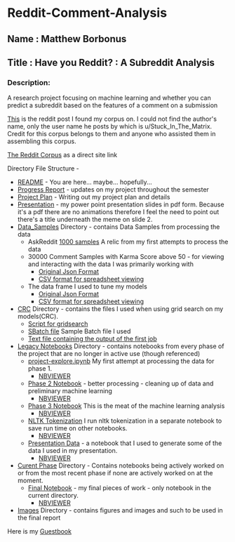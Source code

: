 # Reddit-Comment-Analysis
## Name : Matthew Borbonus
## Title : Have you Reddit? : A Subreddit Analysis
### Description:
A research project focusing on machine learning and whether you can predict a subreddit based on the features of a comment on a submission

[This](https://www.reddit.com/r/datasets/comments/8aen5g/update_for_the_reddit_corpus/) is the reddit post I found my corpus on. I could not find the author's name, only the user name he posts by which is u/Stuck\_In\_The\_Matrix. Credit for this corpus belongs to them and anyone who assisted them in assembling this corpus.

[The Reddit Corpus](https://files.pushshift.io/reddit/) as a direct site link

Directory File Structure -

* [README](README.md) - You are here... maybe... hopefully...
* [Progress Report](progress_report.md) - updates on my project throughout the semester
* [Project Plan](project_plan.md) - Writing out my project plan and details
* [Presentation](Presentation.pdf) - my power point presentation slides in pdf form. Because it's a pdf there are no animations therefore I feel the need to point out there's a title underneath the meme on slide 2.
* [Data_Samples](data_samples) Directory - contains Data Samples from processing the data
	* AskReddit [1000 samples](data_samples\AskReddit1000samples.csv) A relic from my first attempts to process the data
	* 30000 Comment Samples with Karma Score above 50 - for viewing and interacting with the data I was primarily working with
		* [Original Json Format](data_samples\30000Above50Samples.json)
		* [CSV format for spreadsheet viewing](data_samples\30000Above50Samples.csv)
	* The data frame I used to tune my models
		* [Original Json Format](data_samples\above50t.json)
		* [CSV format for spreadsheet viewing](data_samples\above50t.csv)
* [CRC](CRC) Directory - contains the files I used when using grid search on my models(CRC).
	* [Script for gridsearch](CRC/redditgrid.py) 
    * [SBatch file](CRC/redditgrid.sh) Sample Batch file I used
    * [Text file containing the output of the first job](CRC/multibest.txt)
* [Legacy Notebooks](legacy_notebooks) Directory - contains notebooks from every phase of the project that are no longer in active use (though referenced)
	* [project-explore.ipynb](legacy_notebooks/project-explore.ipynb) My first attempt at processing the data for phase 1. 
		* [NBVIEWER](https://nbviewer.jupyter.org/github/Data-Science-for-Linguists-2019/Reddit-Comment-Analysis/blob/master/legacy_notebooks/project-explore.ipynb)
	* [Phase 2 Notebook](legacy_notebooks/phase2_exploration.ipynb) - better processing - cleaning up of data and preliminary machine learning
		* [NBVIEWER](https://nbviewer.jupyter.org/github/Data-Science-for-Linguists-2019/Reddit-Comment-Analysis/blob/master/legacy_notebooks/phase2_exploration.ipynb)
	* [Phase 3 Notebook](legacy_notebooks/phase3progress.ipynb) This is the meat of the machine learning analysis
		* [NBVIEWER](https://nbviewer.jupyter.org/github/Data-Science-for-Linguists-2019/Reddit-Comment-Analysis/blob/master/legacy_notebooks/phase3progress.ipynb)
	* [NLTK Tokenization](legacy_notebooks/nltktokenizing.ipynb) I run nltk tokenization in a separate notebook to save run time on other notebooks.
		* [NBVIEWER](https://nbviewer.jupyter.org/github/Data-Science-for-Linguists-2019/Reddit-Comment-Analysis/blob/master/legacy_notebooks/nltktokenizing.ipynb)
	* [Presentation Data](legacy_notebooks/presentationdata.ipynb) - a notebook that I used to generate some of the data I used in my presentation.
		* [NBVIEWER](https://nbviewer.jupyter.org/github/Data-Science-for-Linguists-2019/Reddit-Comment-Analysis/blob/master/legacy_notebooks/presentationdata.ipynb)
* [Curent Phase](current_phase) Directory - Contains notebooks being actively worked on or from the most recent phase if none are actively worked on at the moment.
	* [Final Notebook](current_phase/final_notebook.ipynb) - my final pieces of work - only notebook in the current directory.
		* [NBVIEWER](https://nbviewer.jupyter.org/github/Data-Science-for-Linguists-2019/Reddit-Comment-Analysis/blob/master/current_phase/final_notebook.ipynb)
* [Images](images) Directory - contains figures and images and such to be used in the final report

Here is my [Guestbook](https://github.com/Data-Science-for-Linguists-2019/Class-Plaza/blob/master/guestbooks/guestbook_matt.md)